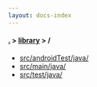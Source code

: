 ```yaml
---
layout: docs-index
---
```

#### [.](./../index) > [library](./index) > **/**

- [src/androidTest/java/](src/androidTest/java/)
- [src/main/java/](src/main/java/)
- [src/test/java/](src/test/java/)
